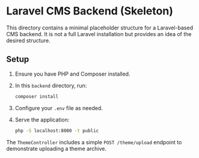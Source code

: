 # Laravel CMS Backend (Skeleton)

This directory contains a minimal placeholder structure for a Laravel-based CMS backend. It is not a full Laravel installation but provides an idea of the desired structure.

## Setup

1. Ensure you have PHP and Composer installed.
2. In this `backend` directory, run:

   ```bash
   composer install
   ```

3. Configure your `.env` file as needed.
4. Serve the application:

   ```bash
   php -S localhost:8000 -t public
   ```

The `ThemeController` includes a simple `POST /theme/upload` endpoint to demonstrate uploading a theme archive.
